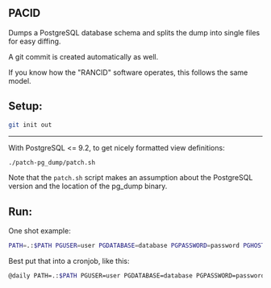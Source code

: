 PACID
-----

Dumps a PostgreSQL database schema and splits the dump into single files for easy diffing.

A git commit is created automatically as well.

If you know how the "RANCID" software operates, this follows the same model.

Setup:
------

```sh
git init out
```

---

With PostgreSQL <= 9.2, to get nicely formatted view definitions:

```sh
./patch-pg_dump/patch.sh
```

Note that the `patch.sh` script makes an assumption about the PostgreSQL version and the location of the pg_dump binary.


Run:
----

One shot example:

```sh
PATH=.:$PATH PGUSER=user PGDATABASE=database PGPASSWORD=password PGHOST=host ./pacid dest-dir
```


Best put that into a cronjob, like this:

```sh
@daily PATH=.:$PATH PGUSER=user PGDATABASE=database PGPASSWORD=password PGHOST=host ./pacid dest-dir && git push -q
```

